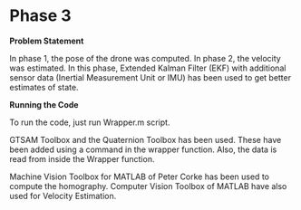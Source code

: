 # Phase 3

**Problem Statement**

In phase 1, the pose of the drone was computed. In phase 2, the velocity was estimated. In this phase, Extended Kalman Filter (EKF) with additional sensor data (Inertial Measurement Unit or IMU) has been used to get better estimates of state.

**Running the Code**

To run the code, just run Wrapper.m script.

GTSAM Toolbox and the Quaternion Toolbox has been used. These have been added using a command in the wrapper function. Also, the data is read from inside the Wrapper function.

Machine Vision Toolbox for MATLAB of Peter Corke has been used to compute the homography. Computer Vision Toolbox of MATLAB have also used for Velocity Estimation.

